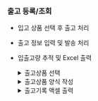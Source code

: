 ###  출고 등록/조회 
- 입고 상품 선택 후 출고 처리  
- 출고 정보 입력 및 발송 처리  
- 입출고량 추적 및 Excel 출력

   <details>
  <summary>출고상품 선택</summary> <br>
  <img src="https://github.com/jongha8422-sketch/inoutmanager/blob/main/PICTURES/%EC%B6%9C%EA%B3%A0%20%EC%83%81%ED%92%88%20%EC%84%A0%ED%83%9D.png" alt="로그인 UI" width="400"/> 
  </details>

  <details>
  <summary>출고상품 양식 작성</summary> <br>
  <img src="https://github.com/jongha8422-sketch/inoutmanager/blob/main/PICTURES/%EC%B6%9C%EA%B3%A0%EC%96%91%EC%8B%9D%20%EC%9E%91%EC%84%B1.png" alt="로그인 UI" width="400"/> 
  </details>

     <details>
  <summary>출고기록 액셀 출력</summary> <br>
  <img src="https://github.com/jongha8422-sketch/inoutmanager/blob/main/PICTURES/%EC%B6%9C%EA%B3%A0%20%EC%95%A1%EC%85%80%EC%B6%9C%EB%A0%A5.png".png="400"/> 
  </details>


  
